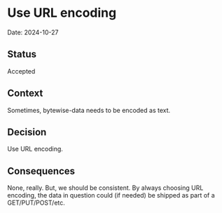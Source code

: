 # Use URL encoding

Date: 2024-10-27

## Status

Accepted

## Context

Sometimes, bytewise-data needs to be encoded as text.

## Decision

Use URL encoding.

## Consequences

None, really. But, we should be consistent. By always choosing URL encoding, the data in question could (if needed) be shipped as part of a GET/PUT/POST/etc.

